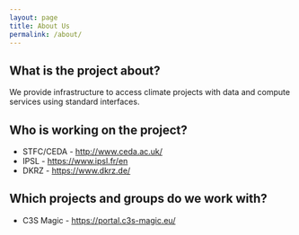 ```yaml
---
layout: page
title: About Us
permalink: /about/
---
```

## What is the project about?

We provide infrastructure to access climate projects with data and compute services using standard interfaces.

## Who is working on the project?

* STFC/CEDA - http://www.ceda.ac.uk/
* IPSL - https://www.ipsl.fr/en
* DKRZ - https://www.dkrz.de/

## Which projects and groups do we work with?

* C3S Magic - https://portal.c3s-magic.eu/
